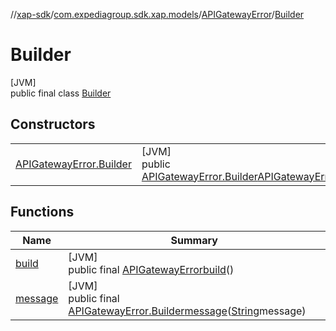 //[xap-sdk](../../../../index.md)/[com.expediagroup.sdk.xap.models](../../index.md)/[APIGatewayError](../index.md)/[Builder](index.md)

# Builder

[JVM]\
public final class [Builder](index.md)

## Constructors

| | |
|---|---|
| [APIGatewayError.Builder](-a-p-i-gateway-error.-builder.md) | [JVM]<br>public [APIGatewayError.Builder](index.md)[APIGatewayError.Builder](-a-p-i-gateway-error.-builder.md)([String](https://docs.oracle.com/javase/8/docs/api/java/lang/String.html)message) |

## Functions

| Name | Summary |
|---|---|
| [build](build.md) | [JVM]<br>public final [APIGatewayError](../index.md)[build](build.md)() |
| [message](message.md) | [JVM]<br>public final [APIGatewayError.Builder](index.md)[message](message.md)([String](https://docs.oracle.com/javase/8/docs/api/java/lang/String.html)message) |
